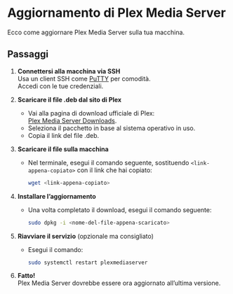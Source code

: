 # Aggiornamento di Plex Media Server

Ecco come aggiornare Plex Media Server sulla tua macchina.

## Passaggi
1. **Connettersi alla macchina via SSH**  
   Usa un client SSH come [PuTTY](https://www.putty.org/) per comodità.  
   Accedi con le tue credenziali.

2. **Scaricare il file .deb dal sito di Plex**  
   - Vai alla pagina di download ufficiale di Plex:  
     [Plex Media Server Downloads](https://www.plex.tv/media-server-downloads/?cat=computer&plat=linux#plex-media-server).  
   - Seleziona il pacchetto in base al sistema operativo in uso.  
   - Copia il link del file .deb.

3. **Scaricare il file sulla macchina**  
   - Nel terminale, esegui il comando seguente, sostituendo `<link-appena-copiato>` con il link che hai copiato:  
     ```bash
     wget <link-appena-copiato>
     ```

4. **Installare l’aggiornamento**  
   - Una volta completato il download, esegui il comando seguente:  
     ```bash
     sudo dpkg -i <nome-del-file-appena-scaricato>
     ```

5. **Riavviare il servizio** (opzionale ma consigliato)  
   - Esegui il comando:  
     ```bash
     sudo systemctl restart plexmediaserver
     ```

6. **Fatto!**  
   Plex Media Server dovrebbe essere ora aggiornato all’ultima versione.

